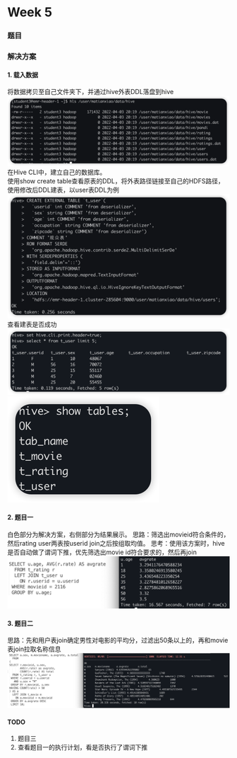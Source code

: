 # Week 5
### 题目

### 解决方案
#### 1. 载入数据
将数据拷贝至自己文件夹下，并通过hive外表DDL落盘到hive  
![data](data.jpg)
在Hive CLI中，建立自己的数据库。  
使用show create table查看原表的DDL，将外表路径链接至自己的HDFS路径，使用修改后DDL建表，以user表DDL为例
![建表](c_table.jpg)
查看建表是否成功
![查看users](select_t.png)
![展示表](show_t.png)
#### 2. 题目一  
白色部分为解决方案，右侧部分为结果展示。
思路：筛选出movieid符合条件的，然后rating user两表按userid join之后按组取均值。
思考：使用该方案时，hive是否自动做了谓词下推，优先筛选出movie id符合要求的，然后再join
![t1](t1.png)

#### 3. 题目二
思路：先和用户表join确定男性对电影的平均分，过滤出50条以上的，再和movie表join拉取名称信息
![t2](t2.png)

#### TODO
1. 题目三
2. 查看题目一的执行计划，看是否执行了谓词下推